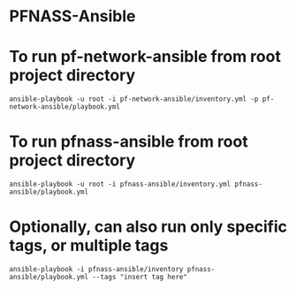 # PFNASS-Ansible

# To run pf-network-ansible from root project directory

`ansible-playbook -u root -i pf-network-ansible/inventory.yml -p pf-network-ansible/playbook.yml`

# To run pfnass-ansible from root project directory

`ansible-playbook -u root -i pfnass-ansible/inventory.yml pfnass-ansible/playbook.yml`

# Optionally, can also run only specific tags, or multiple tags

`ansible-playbook -i pfnass-ansible/inventory pfnass-ansible/playbook.yml --tags "insert tag here"`
